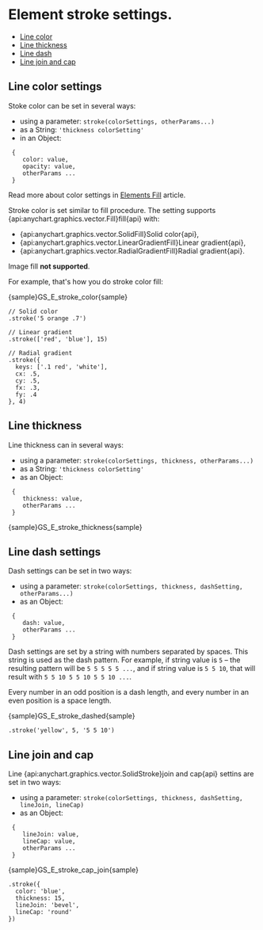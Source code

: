 # Element stroke settings.
* [Line color](#line_color_settings)
* [Line thickness](#line_thickness)
* [Line dash](#line_dash_settings)
* [Line join and cap](#line_join_and_cap)

## Line color settings
Stoke color can be set in several ways:
* using a parameter: 
 `stroke(colorSettings, otherParams...)`
* as a String: 
 `'thickness colorSetting'`
* in an Object:
```
 {
    color: value,
    opacity: value,
    otherParams ...
 }
```
Read more about color settings in [Elements Fill](Fill) article.

Stroke color is set similar to fill procedure. The setting supports {api:anychart.graphics.vector.Fill}fill{api} with:
* {api:anychart.graphics.vector.SolidFill}Solid color{api},
* {api:anychart.graphics.vector.LinearGradientFill}Linear gradient{api},
* {api:anychart.graphics.vector.RadialGradientFill}Radial gradient{api}.

Image fill **not supported**.

For example, that's how you do stroke color fill:

{sample}GS\_E\_stroke_color{sample}

```
// Solid color
.stroke('5 orange .7')

// Linear gradient
.stroke(['red', 'blue'], 15)

// Radial gradient
.stroke({
  keys: ['.1 red', 'white'],
  cx: .5,
  cy: .5,
  fx: .3,
  fy: .4
}, 4)
```

## Line thickness
Line thickness can in several ways:
* using a parameter: 
 `stroke(colorSettings, thickness, otherParams...)`
* as a String: 
 `'thickness colorSetting'`
* as an Object:
```
 {
    thickness: value,
    otherParams ...
 }
```

{sample}GS\_E\_stroke_thickness{sample}

## Line dash settings
Dash settings can be set in two ways:
* using a parameter:
 `stroke(colorSettings, thickness, dashSetting, otherParams...)`
* as an Object:
```
 {
    dash: value,
    otherParams ...
 }
```

Dash settings are set by a string with numbers separated by spaces. This string is used as the dash pattern. For example, if string value is `5` – the resulting pattern will be `5 5 5 5 5 ...`, and if string value is  `5 5 10`, that will result with `5 5 10 5 5 10 5 5 10 ...`.
 
Every number in an odd position is a dash length, and every number in an even position is a space length.

{sample}GS\_E\_stroke_dashed{sample}

```
.stroke('yellow', 5, '5 5 10')
```

## Line join and cap
Line {api:anychart.graphics.vector.SolidStroke}join and cap{api} settins are set in two ways:
* using a parameter:
 `stroke(colorSettings, thickness, dashSetting, lineJoin, lineCap)`
* as an Object:
```
 {
    lineJoin: value,
    lineCap: value,
    otherParams ...
 }
```
{sample}GS\_E\_stroke\_cap\_join{sample}
```
.stroke({
  color: 'blue',
  thickness: 15,
  lineJoin: 'bevel',
  lineCap: 'round'
})
```
